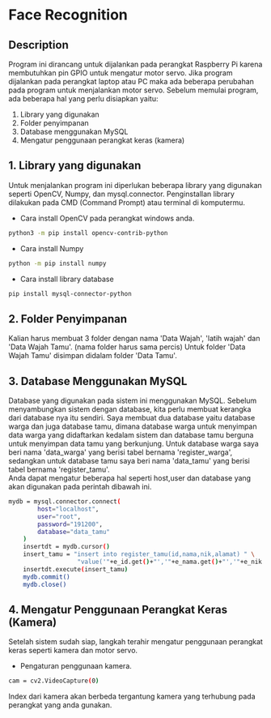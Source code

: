 # Face Recognition

## Description
Program ini dirancang untuk dijalankan pada perangkat Raspberry Pi karena membutuhkan pin GPIO untuk mengatur motor servo. Jika program dijalankan pada perangkat laptop atau PC maka ada beberapa perubahan pada program untuk menjalankan motor servo. Sebelum memulai program, ada beberapa hal yang perlu disiapkan yaitu: 
1. Library yang digunakan
2. Folder penyimpanan 
3. Database menggunakan MySQL 
4. Mengatur penggunaan perangkat keras (kamera)

## 1. Library yang digunakan
Untuk menjalankan program ini diperlukan beberapa library yang digunakan seperti OpenCV, Numpy, dan mysql.connector. Penginstallan library dilakukan pada CMD (Command Prompt) atau terminal di komputermu.
- Cara install OpenCV pada perangkat windows anda.  
```bash
python3 -m pip install opencv-contrib-python
```
- Cara install Numpy
```bash
python -m pip install numpy
```
- Cara install library database
```bash
pip install mysql-connector-python
```

## 2. Folder Penyimpanan
Kalian harus membuat 3 folder dengan nama 'Data Wajah', 'latih wajah' dan 'Data Wajah Tamu'. (nama folder harus sama percis)
Untuk folder 'Data Wajah Tamu' disimpan didalam folder 'Data Tamu'. 

## 3. Database Menggunakan MySQL
Database yang digunakan pada sistem ini menggunakan MySQL. Sebelum menyambungkan sistem dengan database, kita perlu membuat kerangka dari database nya itu sendiri. 
Saya membuat dua database yaitu database warga dan juga database tamu, dimana database warga untuk menyimpan data warga yang didaftarkan kedalam sistem dan database tamu berguna untuk menyimpan data tamu yang berkunjung. 
Untuk database warga saya beri nama 'data_warga' yang berisi tabel bernama 'register_warga', sedangkan untuk database tamu saya beri nama 'data_tamu' yang berisi tabel bernama 'register_tamu'.  
Anda dapat mengatur beberapa hal seperti host,user dan database yang akan digunakan pada perintah dibawah ini. 
```bash
mydb = mysql.connector.connect(
        host="localhost",
        user="root",
        password="191200",
        database="data_tamu"
    )
    insertdt = mydb.cursor()
    insert_tamu = "insert into register_tamu(id,nama,nik,alamat) " \
                   "value('"+e_id.get()+"','"+e_nama.get()+"','"+e_nik.get()+"','"+e_alamat.get()+"')"
    insertdt.execute(insert_tamu)
    mydb.commit()
    mydb.close()
```
## 4. Mengatur Penggunaan Perangkat Keras (Kamera) 
Setelah sistem sudah siap, langkah terahir mengatur penggunaan perangkat keras seperti kamera dan motor servo.
- Pengaturan penggunaan kamera. 
```bash
cam = cv2.VideoCapture(0)
```
Index dari kamera akan berbeda tergantung kamera yang terhubung pada perangkat yang anda gunakan. 


